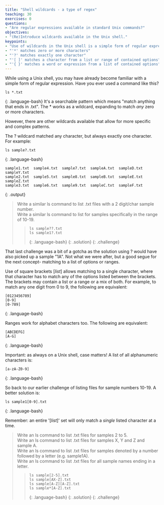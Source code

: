 ```yaml
---
title: "Shell wildcards - a type of regex"
teaching: 30
exercises: 0
questions:
- "Are regular expressions available in standard Unix commands?"
objectives:
- "(Re)Introduce wildcards available in the Unix shell."
keypoints:
- "Use of wildcards in the Unix shell is a simple form of regular expressions."
- "'*' matches zero or more characters"
- "'?' matches exactly one character"
- "'[ ]' matches a character from a list or range of contained options"
- "'{ }' matches a word or expression from a list of contained options"
---
```


While using a Unix shell, you may have already become familiar with a simple form of regular 
expression. Have you ever used a command like this?
~~~
ls *.txt
~~~
{: .language-bash}
It's a searchable pattern which means "match anything that ends in .txt".
The * works as a wildcard, expanding to match *any* zero or more characters.

However, there are other wildcards available that allow for more specific and complex patterns.

The ? wildcard matched any character, but always exactly one character.  
For example:
~~~
ls sample?.txt
~~~
{: .language-bash}

~~~
sample1.txt  sample4.txt  sample7.txt  sampleA.txt  sampleD.txt  sampleY.txt
sample2.txt  sample5.txt  sample8.txt  sampleB.txt  sampleE.txt  sampleZ.txt
sample3.txt  sample6.txt  sample9.txt  sampleC.txt  sampleF.txt
~~~
{: .output}

> Write a similar ls command to list .txt files with a 2 digit/char sample number.  
> Write a similar ls command to list for samples specifically in the range of 10-19.  
> > ~~~
> > ls sample??.txt
> > ls sample1?.txt
> > ~~~
> > {: .language-bash}
> {: .solution}
{: .challenge}

That last challenge was a bit of a gotcha as the solution using ? 
would have also picked up a sample "1A".
Not what we were after, but a good segue for the next concept- 
matching to a list of options or ranges.

Use of square brackets \[*list*\] allows matching to a single character, 
where that character has to match any of the options listed between the brackets.
The brackets may contain a list or a range or a mix of both. 
For example, to match any one digit from 0 to 9, the following are equivalent:
~~~
[0123456789]
[0-9]
[0-789]
~~~
{: .language-bash}

Ranges work for alphabet characters too. The following are equivalent:
~~~
[ABCDEFG]
[A-G]
~~~
{: .language-bash}

Important: as always on a Unix shell, case matters!  A list of all alphanumeric characters is:
~~~
[a-zA-Z0-9]
~~~
{: .language-bash}

So back to our earlier challenge of listing files for sample numbers 10-19.
A better solution is:
~~~
ls sample1[0-9].txt
~~~
{: .language-bash}

Remember: an entire '[*list*]' set will only match a *single* listed character at a time.

> Write an ls command to list .txt files for samples 2 to 5.  
> Write an ls command to list .txt files for samples X, Y and Z and sample A.  
> Write an ls command to list .txt files for samples denoted by a number followed by a letter
> (e.g. sample1A).  
> Write an ls command to list .txt files for all sample names ending in a letter.  
> > ~~~
> > ls sample[2-5].txt
> > ls sample[AX-Z].txt
> > ls sample[A-Z][A-Z].txt
> > ls sample*[A-Z].txt
> > ~~~
> > {: .language-bash}
> {: .solution}
{: .challenge}

